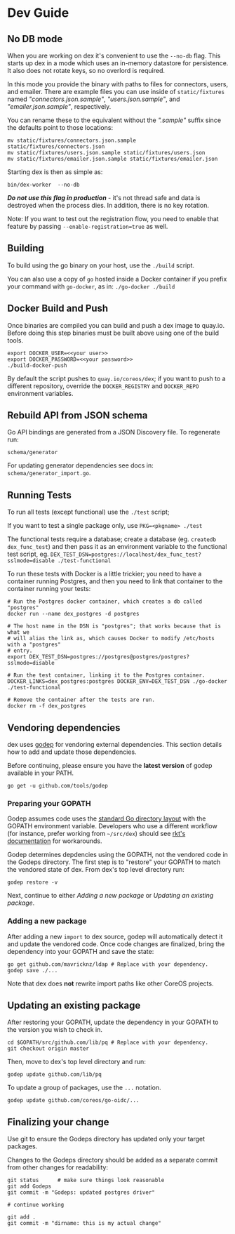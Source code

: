 # Dev Guide

## No DB mode

When you are working on dex it's convenient to use the `--no-db` flag. This starts up dex in a mode which uses an in-memory datastore for persistence. It also does not rotate keys, so no overlord is required.

In this mode you provide the binary with paths to files for connectors, users, and emailer. There are example files you can use inside of `static/fixtures` named *"connectors.json.sample"*, *"users.json.sample"*, and *"emailer.json.sample"*, respectively.

You can rename these to the equivalent without the *".sample"* suffix since the defaults point to those locations:

```console
mv static/fixtures/connectors.json.sample static/fixtures/connectors.json
mv static/fixtures/users.json.sample static/fixtures/users.json
mv static/fixtures/emailer.json.sample static/fixtures/emailer.json
```

Starting dex is then as simple as:

```console
bin/dex-worker  --no-db
```

***Do not use this flag in production*** - it's not thread safe and data is destroyed when the process dies. In addition, there is no key rotation.

Note: If you want to test out the registration flow, you need to enable that feature by passing `--enable-registration=true` as well.

## Building

To build using the go binary on your host, use the `./build` script.

You can also use a copy of `go` hosted inside a Docker container if you prefix your command with `go-docker`, as in: `./go-docker ./build`

## Docker Build and Push

Once binaries are compiled you can build and push a dex image to quay.io. Before doing this step binaries must be built above using one of the build tools.

```console
export DOCKER_USER=<<your user>>
export DOCKER_PASSWORD=<<your password>>
./build-docker-push
```

By default the script pushes to `quay.io/coreos/dex`; if you want to push to a different repository, override the `DOCKER_REGISTRY` and `DOCKER_REPO` environment variables.

## Rebuild API from JSON schema

Go API bindings are generated from a JSON Discovery file.
To regenerate run:

```console
schema/generator
```

For updating generator dependencies see docs in: `schema/generator_import.go`.

## Running Tests

To run all tests (except functional) use the `./test` script;

If you want to test a single package only, use `PKG=<pkgname> ./test`

The functional tests require a database; create a database (eg. `createdb dex_func_test`) and then pass it as an environment variable to the functional test script, eg.  `DEX_TEST_DSN=postgres://localhost/dex_func_test?sslmode=disable ./test-functional`

To run these tests with Docker is a little trickier; you need to have a container running Postgres, and then you need to link that container to the container running your tests:


```console
# Run the Postgres docker container, which creates a db called "postgres"
docker run --name dex_postgres -d postgres

# The host name in the DSN is "postgres"; that works because that is what we
# will alias the link as, which causes Docker to modify /etc/hosts with a "postgres"
# entry.
export DEX_TEST_DSN=postgres://postgres@postgres/postgres?sslmode=disable

# Run the test container, linking it to the Postgres container.
DOCKER_LINKS=dex_postgres:postgres DOCKER_ENV=DEX_TEST_DSN ./go-docker ./test-functional

# Remove the container after the tests are run.
docker rm -f dex_postgres
```

## Vendoring dependencies

dex uses [godep](https://github.com/tools/godep) for vendoring external dependencies. This section details how to add and update those dependencies.

Before continuing, please ensure you have the **latest version** of godep available in your PATH.

```
go get -u github.com/tools/godep
```

### Preparing your GOPATH

Godep assumes code uses the [standard Go directory layout](https://golang.org/doc/code.html#Organization) with the GOPATH environment variable. Developers who use a different workflow (for instance, prefer working from `~/src/dex`) should see [rkt's documentation](https://github.com/coreos/rkt/blob/master/Documentation/hacking.md#having-the-right-directory-layout-ie-gopath) for workarounds.

Godep determines depdencies using the GOPATH, not the vendored code in the Godeps directory. The first step is to "restore" your GOPATH to match the vendored state of dex. From dex's top level directory run:

```
godep restore -v
```

Next, continue to either *Adding a new package* or *Updating an existing package*.

### Adding a new package

After adding a new `import` to dex source, godep will automatically detect it and update the vendored code. Once code changes are finalized, bring the dependency into your GOPATH and save the state:

```
go get github.com/mavricknz/ldap # Replace with your dependency.
godep save ./...
```

Note that dex does **not** rewrite import paths like other CoreOS projects.

## Updating an existing package

After restoring your GOPATH, update the dependency in your GOPATH to the version you wish to check in.

```
cd $GOPATH/src/github.com/lib/pq # Replace with your dependency.
git checkout origin master
```

Then, move to dex's top level directory and run:

```
godep update github.com/lib/pq
```

To update a group of packages, use the `...` notation.

```
godep update github.com/coreos/go-oidc/...
```

## Finalizing your change

Use git to ensure the Godeps directory has updated only your target packages.

Changes to the Godeps directory should be added as a separate commit from other changes for readability:

```
git status      # make sure things look reasonable
git add Godeps
git commit -m "Godeps: updated postgres driver"

# continue working

git add .
git commit -m "dirname: this is my actual change"
```

